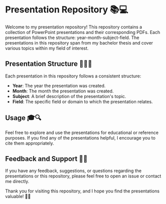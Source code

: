 # Presentation Repository 📚💻

Welcome to my presentation repository! This repository contains a collection of PowerPoint presentations and their corresponding PDFs. Each presentation follows the structure: year-month-subject-field. The presentations in this repository span from my bachelor thesis and cover various topics within my field of interest.

## Presentation Structure 📅📝🔬

Each presentation in this repository follows a consistent structure:

- **Year**: The year the presentation was created.
- **Month**: The month the presentation was created.
- **Subject**: A brief description of the presentation's topic.
- **Field**: The specific field or domain to which the presentation relates.

## Usage 🎓🔍

Feel free to explore and use the presentations for educational or reference purposes. If you find any of the presentations helpful, I encourage you to cite them appropriately.

## Feedback and Support 💬🆘

If you have any feedback, suggestions, or questions regarding the presentations or this repository, please feel free to open an issue or contact me directly.

Thank you for visiting this repository, and I hope you find the presentations valuable! 🙌✨